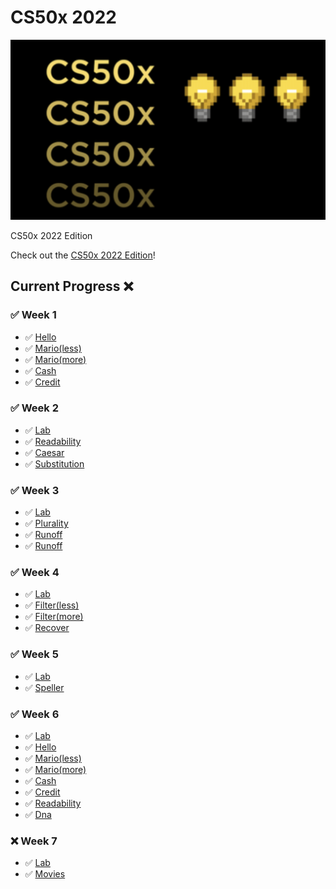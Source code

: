 # CS50x 2022

<p align="center">
  <img src="bg.png" />
</p>
CS50x 2022 Edition

Check out the [CS50x 2022 Edition](https://cs50.harvard.edu/x/2022/)!

## Current Progress ❌

### ✅ Week 1
  - ✅ [Hello](https://cs50.harvard.edu/x/2022/psets/1/hello/)
  - ✅ [Mario(less)](https://cs50.harvard.edu/x/2022/psets/1/mario/less/)
  - ✅ [Mario(more)](https://cs50.harvard.edu/x/2022/psets/1/mario/more/)
  - ✅ [Cash](https://cs50.harvard.edu/x/2022/psets/1/cash/)
  - ✅ [Credit](https://cs50.harvard.edu/x/2022/psets/1/credit/)

### ✅ Week 2
  - ✅ [Lab](https://cs50.harvard.edu/x/2022/labs/2/)
  - ✅ [Readability](https://cs50.harvard.edu/x/2022/psets/2/readability/)
  - ✅ [Caesar](https://cs50.harvard.edu/x/2022/psets/2/caesar/)
  - ✅ [Substitution](https://cs50.harvard.edu/x/2022/psets/2/substitution/)

### ✅ Week 3
  - ✅ [Lab](https://cs50.harvard.edu/x/2022/labs/3/)
  - ✅ [Plurality](https://cs50.harvard.edu/x/2022/psets/3/plurality/)
  - ✅ [Runoff](https://cs50.harvard.edu/x/2022/psets/3/runoff/)
  - ✅ [Runoff](https://cs50.harvard.edu/x/2022/psets/3/tideman/)

### ✅ Week 4
  - ✅ [Lab](https://cs50.harvard.edu/x/2022/labs/4/)
  - ✅ [Filter(less)](https://cs50.harvard.edu/x/2022/psets/4/filter/less/)
  - ✅ [Filter(more)](https://cs50.harvard.edu/x/2022/psets/4/filter/more/)
  - ✅ [Recover](https://cs50.harvard.edu/x/2022/psets/4/recover/)

### ✅ Week 5
  - ✅ [Lab](https://cs50.harvard.edu/x/2022/labs/5/)
  - ✅ [Speller](https://cs50.harvard.edu/x/2022/psets/5/speller/)

### ✅ Week 6
  - ✅ [Lab](https://cs50.harvard.edu/x/2022/labs/6/)
  - ✅ [Hello](https://cs50.harvard.edu/x/2022/psets/6/hello/)
  - ✅ [Mario(less)](https://cs50.harvard.edu/x/2022/psets/6/mario/less/)
  - ✅ [Mario(more)](https://cs50.harvard.edu/x/2022/psets/6/mario/more/)
  - ✅ [Cash](https://cs50.harvard.edu/x/2022/psets/6/cash/)
  - ✅ [Credit](https://cs50.harvard.edu/x/2022/psets/6/credit/)
  - ✅ [Readability](https://cs50.harvard.edu/x/2022/psets/6/readability/)
  - ✅ [Dna](https://cs50.harvard.edu/x/2022/psets/6/dna/)

### ❌ Week 7
  - ✅ [Lab](https://cs50.harvard.edu/x/2022/labs/7/)
  - ✅ [Movies](https://cs50.harvard.edu/x/2022/psets/7/movies/)
